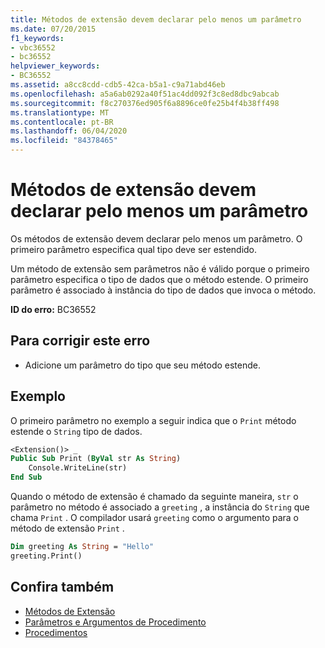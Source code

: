 ```yaml
---
title: Métodos de extensão devem declarar pelo menos um parâmetro
ms.date: 07/20/2015
f1_keywords:
- vbc36552
- bc36552
helpviewer_keywords:
- BC36552
ms.assetid: a8cc8cdd-cdb5-42ca-b5a1-c9a71abd46eb
ms.openlocfilehash: a5a6ab0292a40f51ac4dd092f3c8ed8dbc9abcab
ms.sourcegitcommit: f8c270376ed905f6a8896ce0fe25b4f4b38ff498
ms.translationtype: MT
ms.contentlocale: pt-BR
ms.lasthandoff: 06/04/2020
ms.locfileid: "84378465"
---
```

# <a name="extension-methods-must-declare-at-least-one-parameter"></a>Métodos de extensão devem declarar pelo menos um parâmetro
Os métodos de extensão devem declarar pelo menos um parâmetro. O primeiro parâmetro especifica qual tipo deve ser estendido.  
  
 Um método de extensão sem parâmetros não é válido porque o primeiro parâmetro especifica o tipo de dados que o método estende. O primeiro parâmetro é associado à instância do tipo de dados que invoca o método.  
  
 **ID do erro:** BC36552  
  
## <a name="to-correct-this-error"></a>Para corrigir este erro  
  
- Adicione um parâmetro do tipo que seu método estende.  
  
## <a name="example"></a>Exemplo  
 O primeiro parâmetro no exemplo a seguir indica que o `Print` método estende o `String` tipo de dados.  
  
```vb  
<Extension()> _  
Public Sub Print (ByVal str As String)  
    Console.WriteLine(str)  
End Sub  
```  
  
 Quando o método de extensão é chamado da seguinte maneira, `str` o parâmetro no método é associado a `greeting` , a instância do `String` que chama `Print` . O compilador usará `greeting` como o argumento para o método de extensão `Print` .  
  
```vb  
Dim greeting As String = "Hello"  
greeting.Print()  
```  
  
## <a name="see-also"></a>Confira também

- [Métodos de Extensão](../programming-guide/language-features/procedures/extension-methods.md)
- [Parâmetros e Argumentos de Procedimento](../programming-guide/language-features/procedures/procedure-parameters-and-arguments.md)
- [Procedimentos](../programming-guide/language-features/procedures/index.md)
